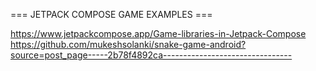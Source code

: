 === JETPACK COMPOSE GAME EXAMPLES ===

https://www.jetpackcompose.app/Game-libraries-in-Jetpack-Compose
https://github.com/mukeshsolanki/snake-game-android?source=post_page-----2b78f4892ca--------------------------------
